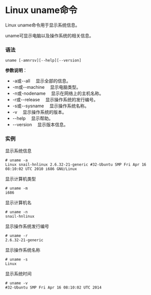 
# Linux uname命令



Linux uname命令用于显示系统信息。

uname可显示电脑以及操作系统的相关信息。

### 语法

```
uname [-amnrsv][--help][--version]
```

**参数说明**：

*   -a或--all 　显示全部的信息。
*   -m或--machine 　显示电脑类型。
*   -n或-nodename 　显示在网络上的主机名称。
*   -r或--release 　显示操作系统的发行编号。
*   -s或--sysname 　显示操作系统名称。
*   -v 　显示操作系统的版本。
*   --help 　显示帮助。
*   --version 　显示版本信息。

### 实例

显示系统信息

```
# uname -a
Linux snail-hnlinux 2.6.32-21-generic #32-Ubuntu SMP Fri Apr 16 08:10:02 UTC 2010 i686 GNU/Linux

```

显示计算机类型

```
# uname -m
i686

```

显示计算机名

```
# uname -n
snail-hnlinux

```

显示操作系统发行编号

```
# uname -r
2.6.32-21-generic

```

显示操作系统名称

```
# uname -s
Linux

```

显示系统时间

```
# uname -v
#32-Ubuntu SMP Fri Apr 16 08:10:02 UTC 2014

```



